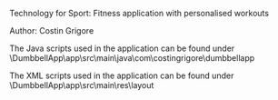 
Technology for Sport: Fitness application with personalised workouts

Author: Costin Grigore

The Java scripts used in the application can be found under \DumbbellApp\app\src\main\java\com\costingrigore\dumbbellapp

The XML scripts used in the application can be found under \DumbbellApp\app\src\main\res\layout